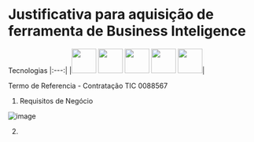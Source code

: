 # Justificativa para aquisição de ferramenta de Business Inteligence

Tecnologias
|:---:|
|<img src="https://cdn.jsdelivr.net/gh/devicons/devicon/icons/azure/azure-original.svg" width="50"/> <img src="https://cdn.jsdelivr.net/gh/devicons/devicon/icons/jira/jira-original.svg" width="50"/> <img src="https://cdn.jsdelivr.net/gh/devicons/devicon/icons/vscode/vscode-original.svg" width="50" />    <img src="https://cdn.jsdelivr.net/gh/devicons/devicon/icons/windows8/windows8-original.svg" width="50"/> <img src="https://cdn.jsdelivr.net/gh/devicons/devicon/icons/markdown/markdown-original.svg" width="50"/>|



Termo de Referencia - Contratação TIC 0088567
            
1. Requisitos de Negócio


![image](https://github.com/luanvsky/confreg-dw-v.0/assets/119130562/6c92946b-e4ab-44aa-a635-a26d00875ce3)


2. 

